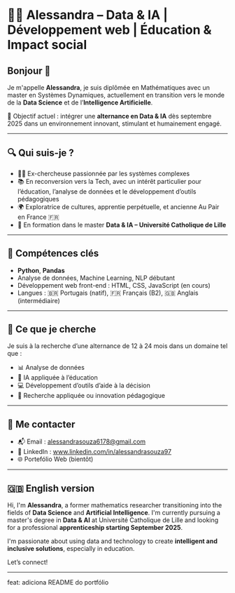 # 👩‍💻 Alessandra – Data & IA | Développement web | Éducation & Impact social

## Bonjour 👋

Je m'appelle **Alessandra**, je suis diplômée en Mathématiques avec un master en Systèmes Dynamiques, actuellement en transition vers le monde de la **Data Science** et de l’**Intelligence Artificielle**.

🎯 Objectif actuel : intégrer une **alternance en Data & IA** dès septembre 2025 dans un environnement innovant, stimulant et humainement engagé.

---

## 🔍 Qui suis-je ?

- 👩‍🎓 Ex-chercheuse passionnée par les systèmes complexes
- 📚 En reconversion vers la Tech, avec un intérêt particulier pour l’éducation, l’analyse de données et le développement d’outils pédagogiques
- 🌍 Exploratrice de cultures, apprentie perpétuelle, et ancienne Au Pair en France 🇫🇷
- 🧠 En formation dans le master **Data & IA – Université Catholique de Lille**

---

## 🧠 Compétences clés

- **Python**, **Pandas**
- Analyse de données, Machine Learning, NLP débutant
- Développement web front-end : HTML, CSS, JavaScript (en cours)
- Langues : 🇧🇷 Portugais (natif), 🇫🇷 Français (B2), 🇬🇧 Anglais (intermédiaire)

---

## 🌱 Ce que je cherche

Je suis à la recherche d’une alternance de 12 à 24 mois dans un domaine tel que :
- 📊 Analyse de données
- 🧠 IA appliquée à l’éducation
- 💻 Développement d’outils d’aide à la décision
- 🧪 Recherche appliquée ou innovation pédagogique

---

## 🤝 Me contacter

- 📬 Email : alessandrasouza6178@gmail.com
- 🔗 LinkedIn : www.linkedin.com/in/alessandrasouza97
- 🌐 Portefólio Web (bientôt)

---

## 🇬🇧 English version

Hi, I'm **Alessandra**, a former mathematics researcher transitioning into the fields of **Data Science** and **Artificial Intelligence**. I'm currently pursuing a master's degree in **Data & AI** at Université Catholique de Lille and looking for a professional **apprenticeship starting September 2025**.

I'm passionate about using data and technology to create **intelligent and inclusive solutions**, especially in education.

Let’s connect!

---
feat: adiciona README do portfólio
